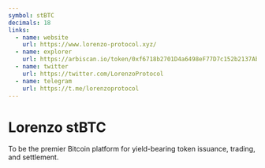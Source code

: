 ```yaml
---
symbol: stBTC
decimals: 18
links:
  - name: website
    url: https://www.lorenzo-protocol.xyz/
  - name: explorer
    url: https://arbiscan.io/token/0xf6718b2701D4a6498eF77D7c152b2137Ab28b8A3
  - name: twitter
    url: https://twitter.com/LorenzoProtocol
  - name: telegram
    url: https://t.me/lorenzoprotocol
---
```


# Lorenzo stBTC

To be the premier Bitcoin platform for yield-bearing token issuance, trading, and settlement.
